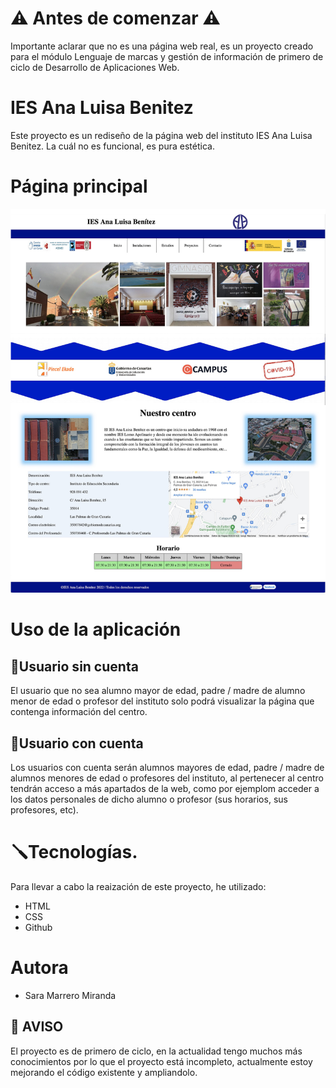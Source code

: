 # ⚠️ Antes de comenzar ⚠️
Importante aclarar que no es una página web real, es un proyecto creado para el módulo Lenguaje de marcas y gestión de información de primero de ciclo de Desarrollo de Aplicaciones Web.

# IES Ana Luisa Benitez
Este proyecto es un rediseño de la página web del instituto IES Ana Luisa Benitez. La cuál no es funcional, es pura estética.

# Página principal
![Pagina principal](./img/readme.png)

# Uso de la aplicación
## 👤Usuario sin cuenta
El usuario que no sea alumno mayor de edad, padre / madre de alumno menor de edad o profesor del instituto solo podrá visualizar la página que contenga información del centro.

## 👤Usuario con cuenta
Los usuarios con cuenta serán alumnos mayores de edad, padre / madre de alumnos menores de edad o profesores del instituto, al pertenecer al centro tendrán acceso a más apartados de la web, como por ejemplom acceder a los datos personales de dicho alumno o profesor (sus horarios, sus profesores, etc).

# 🪛Tecnologías.
Para llevar a cabo la reaización de este proyecto, he utilizado:
* HTML
* CSS
* Github

# Autora
* Sara Marrero Miranda

## 🔔 AVISO
El proyecto es de primero de ciclo, en la actualidad tengo muchos más conocimientos por lo que el proyecto está incompleto, actualmente estoy mejorando el código existente y ampliandolo.
